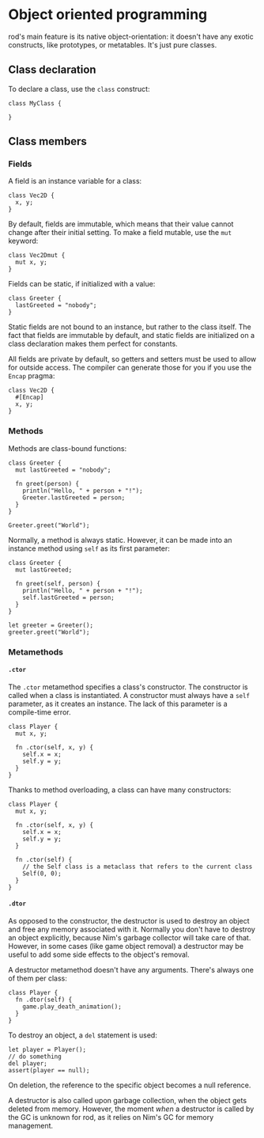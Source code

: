 # Object oriented programming

rod's main feature is its native object-orientation: it doesn't have any exotic constructs, like prototypes, or metatables. It's just pure classes.

## Class declaration

To declare a class, use the `class` construct:
```
class MyClass {

}
```

## Class members

### Fields

A field is an instance variable for a class:
```
class Vec2D {
  x, y;
}
```
By default, fields are immutable, which means that their value cannot change after their initial setting.
To make a field mutable, use the `mut` keyword:
```
class Vec2Dmut {
  mut x, y;
}
```

Fields can be static, if initialized with a value:
```
class Greeter {
  lastGreeted = "nobody";
}
```
Static fields are not bound to an instance, but rather to the class itself.
The fact that fields are immutable by default, and static fields are initialized on a class declaration makes them perfect for constants.

All fields are private by default, so getters and setters must be used to allow for outside access.
The compiler can generate those for you if you use the `Encap` pragma:
```
class Vec2D {
  #[Encap]
  x, y;
}
```

### Methods

Methods are class-bound functions:
```
class Greeter {
  mut lastGreeted = "nobody";

  fn greet(person) {
    println("Hello, " + person + "!");
    Greeter.lastGreeted = person;
  }
}

Greeter.greet("World");
```
Normally, a method is always static. However, it can be made into an instance method using `self` as its first parameter:
```
class Greeter {
  mut lastGreeted;

  fn greet(self, person) {
    println("Hello, " + person + "!");
    self.lastGreeted = person;
  }
}

let greeter = Greeter();
greeter.greet("World");
```

### Metamethods

#### `.ctor`

The `.ctor` metamethod specifies a class's constructor. The constructor is called when a class is instantiated.
A constructor must always have a `self` parameter, as it creates an instance. The lack of this parameter is a compile-time error.

```
class Player {
  mut x, y;

  fn .ctor(self, x, y) {
    self.x = x;
    self.y = y;
  }
}
```

Thanks to method overloading, a class can have many constructors:
```
class Player {
  mut x, y;

  fn .ctor(self, x, y) {
    self.x = x;
    self.y = y;
  }

  fn .ctor(self) {
    // the Self class is a metaclass that refers to the current class
    Self(0, 0);
  }
}
```

#### `.dtor`

As opposed to the constructor, the destructor is used to destroy an object and free any memory associated with it.
Normally you don't have to destroy an object explicitly, because Nim's garbage collector will take care of that.
However, in some cases (like game object removal) a destructor may be useful to add some side effects to the object's removal.

A destructor metamethod doesn't have any arguments. There's always one of them per class:
```
class Player {
  fn .dtor(self) {
    game.play_death_animation();
  }
}
```

To destroy an object, a `del` statement is used:
```
let player = Player();
// do something
del player;
assert(player == null);
```
On deletion, the reference to the specific object becomes a null reference.

A destructor is also called upon garbage collection, when the object gets deleted from memory.
However, the moment *when* a destructor is called by the GC is unknown for rod, as it relies on Nim's GC for memory management.
